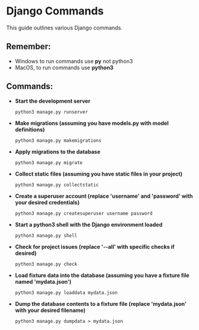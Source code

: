 # Django Commands

This guide outlines various Django commands.

## Remember:
- Windows to run commands use **py** not python3
- MacOS, to run commands use **python3**

## Commands:

- **Start the development server**
    ```
    python3 manage.py runserver
    ```

- **Make migrations (assuming you have models.py with model definitions)**
    ```
    python3 manage.py makemigrations
    ```

- **Apply migrations to the database**
    ```
    python3 manage.py migrate
    ```

- **Collect static files (assuming you have static files in your project)**
    ```
    python3 manage.py collectstatic
    ```

- **Create a superuser account (replace 'username' and 'password' with your desired credentials)**
    ```
    python3 manage.py createsuperuser username password
    ```

- **Start a python3 shell with the Django environment loaded**
    ```
    python3 manage.py shell
    ```

- **Check for project issues (replace '--all' with specific checks if desired)**
    ```
    python3 manage.py check
    ```

- **Load fixture data into the database (assuming you have a fixture file named 'mydata.json')**
    ```
    python3 manage.py loaddata mydata.json
    ```

- **Dump the database contents to a fixture file (replace 'mydata.json' with your desired filename)**
    ```
    python3 manage.py dumpdata > mydata.json
    ```